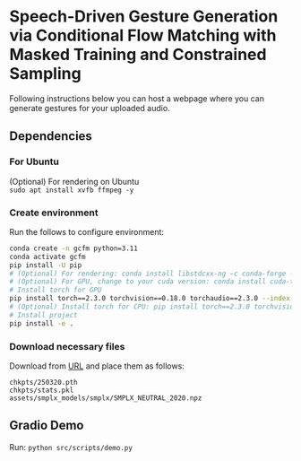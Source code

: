 # Speech-Driven Gesture Generation via Conditional Flow Matching with Masked Training and Constrained Sampling

Following instructions below you can host a webpage where you can generate gestures for your uploaded audio.

## Dependencies
### For Ubuntu
(Optional) For rendering on Ubuntu\
`sudo apt install xvfb ffmpeg -y`

### Create environment
Run the follows to configure environment:
```bash
conda create -n gcfm python=3.11
conda activate gcfm
pip install -U pip
# (Optional) For rendering: conda install libstdcxx-ng -c conda-forge -y
# (Optional) For GPU, change to your cuda version: conda install cuda-toolkit -c nvidia/label/cuda-12.1.1 -y
# Install torch for GPU
pip install torch==2.3.0 torchvision==0.18.0 torchaudio==2.3.0 --index-url https://download.pytorch.org/whl/cu121
# (Optional) Install torch for CPU: pip install torch==2.3.0 torchvision==0.18.0 torchaudio==2.3.0
# Install project
pip install -e .
```

### Download necessary files
Download from [URL](https://drive.google.com/drive/folders/13TG1igXPMdG48TgyI8Zfo_pYDV_xEfeO?usp=sharing) and place them as follows:
```
chkpts/250320.pth
chkpts/stats.pkl
assets/smplx_models/smplx/SMPLX_NEUTRAL_2020.npz
```

## Gradio Demo
Run: `python src/scripts/demo.py`